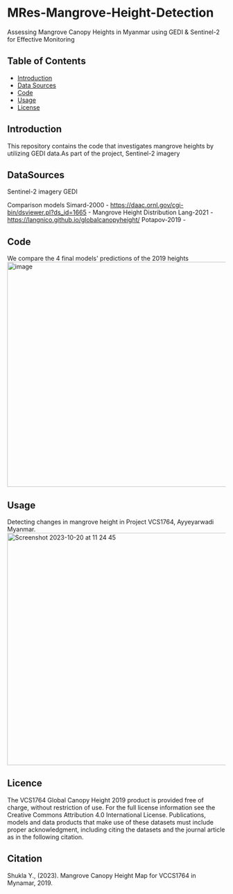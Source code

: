 # MRes-Mangrove-Height-Detection

Assessing Mangrove Canopy Heights in Myanmar using GEDI & Sentinel-2 for Effective Monitoring

## Table of Contents
- [Introduction](#Introduction)
- [Data Sources](#DataSources)
- [Code](#Code)
- [Usage](#Usage)
- [License](#license)

## Introduction
This repository contains the code that investigates mangrove heights by utilizing GEDI data.As part of the project, Sentinel-2 imagery 

## DataSources
Sentinel-2 imagery
GEDI 

Comparison models
Simard-2000 - https://daac.ornl.gov/cgi-bin/dsviewer.pl?ds_id=1665 - Mangrove Height Distribution
Lang-2021 - https://langnico.github.io/globalcanopyheight/
Potapov-2019 - 

## Code
We compare the 4 final models' predictions of the 2019 heights 
<img width="519" alt="image" src="https://github.com/excitedmuck/MRes-Mangrove-Height-Detection/assets/33532101/1f68a6cd-bba7-48b9-ac45-2b62cda1f505">

## Usage
Detecting changes in mangrove height in Project VCS1764, Ayyeyarwadi Myanmar. 
<img width="536" alt="Screenshot 2023-10-20 at 11 24 45" src="https://github.com/excitedmuck/MRes-Mangrove-Height-Detection/assets/33532101/de096cc5-65fd-44bc-bcc8-1e86eff7c57a">    

## Licence
The VCS1764 Global Canopy Height 2019 product is provided free of charge, without restriction of use. For the full license information see the Creative Commons Attribution 4.0 International License. Publications, models and data products that make use of these datasets must include proper acknowledgment, including citing the datasets and the journal article as in the following citation.

## Citation
Shukla Y., (2023). Mangrove Canopy Height Map for VCCS1764 in Mynamar, 2019.  

